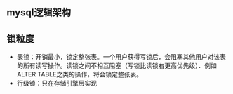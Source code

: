 ## mysql逻辑架构

## 锁粒度
* 表锁：开销最小，锁定整张表。一个用户获得写锁后，会阻塞其他用户对该表的所有读写操作。读锁之间不相互阻塞（写锁比读锁右更高优先级）．例如ALTER TABLE之类的操作，将会锁定整张表。
* 行级锁：只在存储引擎层实现
